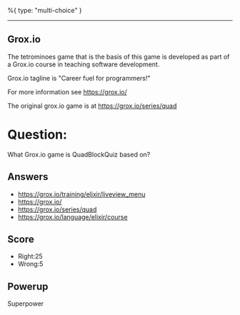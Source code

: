 %{
 type: "multi-choice"
}

---
## Grox.io
The tetrominoes game that is the basis of this game
is developed as part of a Grox.io course
in teaching software development.

Grox.io tagline is "Career fuel for programmers!"

For more information see https://grox.io/

The original grox.io game is at https://grox.io/series/quad

# Question:
What Grox.io game is QuadBlockQuiz based on?

## Answers
- https://grox.io/training/elixir/liveview_menu
- https://grox.io/
- https://grox.io/series/quad
- https://grox.io/language/elixir/course

## Score
- Right:25
- Wrong:5

## Powerup
Superpower
